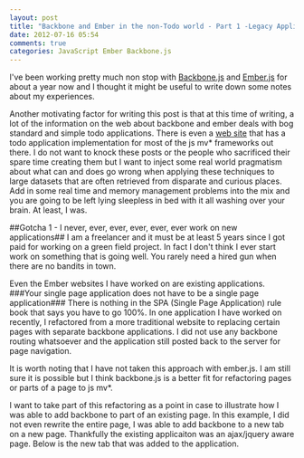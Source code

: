 ```yaml
---
layout: post
title: "Backbone and Ember in the non-Todo world - Part 1 -Legacy Applications"
date: 2012-07-16 05:54
comments: true
categories: JavaScript Ember Backbone.js
---
```

I've been working pretty much non stop with <a href="http://documentcloud.github.com/backbone/" target="_blank">Backbone.js</a> and <a target="_blank" href="http://emberjs.com/">Ember.js</a> for about a year now and I thought it might be useful to write down some notes about my experiences.

Another motivating factor for writing this post is that at this time of
writing, a lot of the information on the web about backbone and ember deals with bog standard and
simple todo applications.  There is even a <a target="_blank" href="http://addyosmani.github.com/todomvc/">web site</a> that has a todo application implementation
for most of the js mv* frameworks out there.  I do not want to knock these
  posts or the people who sacrificed their spare time creating them but I want to
  inject some real world pragmatism about what can and does go wrong when
  applying these techniques to large datasets that are often retrieved from
  disparate and curious places.  Add in some real time and memory management problems into the
  mix and you are going to be left lying sleepless in bed with it all washing
  over your brain.  At least, I was.

##Gotcha 1 - I never, ever, ever, ever, ever, ever work on new applications##
I am a freelancer and it must be at least 5 years since I got paid for working
on a green field project.  In fact I don't think I ever start work on something that is going
well. You rarely need a hired gun when there are no bandits in town.

Even the Ember websites I have worked on are existing applications.  
###Your single page application does not have to be a single page application###
There is nothing in the SPA (Single Page Application) rule book that says you
have to go 100%.  In one application I have worked on recently, I refactored
from a more traditional website to replacing certain pages with separate
backbone applications.  I did not use any backbone routing whatsoever and the
application still posted back to the server for page navigation.

It is worth noting that I have not taken this approach with ember.js.  I am still sure it is possible but I think backbone.js is a better fit
for refactoring pages or parts of a page to js mv*.

I want to take part of this refactoring as a point in case to illustrate how I was able to add backbone to part of an existing page.
In this example, I did not even rewrite the entire page, I was able to add backbone to a new tab on a new page.  Thankfully the existing applicaiton
 was an ajax/jquery aware page.  Below is the new tab that was added to the application.







